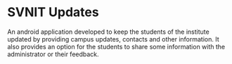# SVNIT Updates
An android application developed to keep the students of the institute updated by providing campus updates, contacts and other information. It also provides an option for the students to share some information with the administrator or their feedback.
